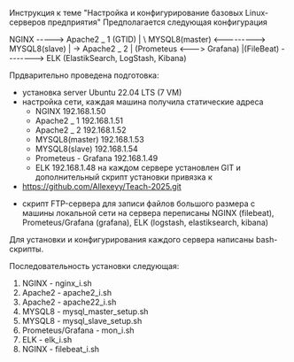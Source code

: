 Инструкция к теме
"Настройка и конфигурирование базовых Linux-серверов предприятия"
Предполагается следующая конфигурация

NGINX -----> Apache2 _ 1					  (GTID)
  |     \					MYSQL8(master) <---------> MYSQL8(slave)
  |       -> Apache2 _ 2
  |							(Prometeus <---> Grafana)
  |(FileBeat)
   --------> ELK (ElastikSearch, LogStash, Kibana)

Прдварительно проведена подготовка: 
- установка server Ubuntu 22.04 LTS (7 VM)
- настройка сети, каждая машина получила статические адреса
	- NGINX				        	192.168.1.50
	- Apache2 _ 1	      		192.168.1.51
	- Apache2 _ 2	      		192.168.1.52
	- MYSQL8(master)     		192.168.1.53
	- MYSQL8(slave)    			192.168.1.54
	- Prometeus - Grafana	  192.168.1.49
	- ELK			          		192.168.1.48
на каждом сервере установлен GIT и дополнительный скрипт установки привязка к 
- https://github.com/Allexeyy/Teach-2025.git
+ скрипт FTP-сервера для записи файлов большого размера с машины локальной сети
на сервера переписаны NGINX (filebeat), Prometeus/Grafana (grafana), ELK (logstash, elastiksearch, kibana)

Для установки и конфигурирования каждого сервера написаны bash-скрипты.

Последовательность установки следующая:
1. NGINX 		      		- nginx_i.sh
2. Apache2 		    		- apache2_i.sh
3. Apache2 		    		- apache22_i.sh
4. MYSQL8 		    		- mysql_master_setup.sh
5. MYSQL8 		    		- mysql_slave_setup.sh
6. Prometeus/Grafana	- mon_i.sh
7. ELK 				    	  - elk_i.sh
8. NGINX 			      	- filebeat_i.sh
